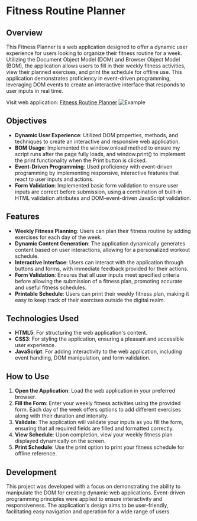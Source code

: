 # **Fitness Routine Planner**

## **Overview**

This Fitness Planner is a web application designed to offer a dynamic user experience for users looking to organize their fitness routine for a week. Utilizing the Document Object Model (DOM) and Browser Object Model (BOM), the application allows users to fill in their weekly fitness activities, view their planned exercises, and print the schedule for offline use. This application demonstrates proficiency in event-driven programming, leveraging DOM events to create an interactive interface that responds to user inputs in real time.

Visit web application: [Fitness Routine Planner](https://katterina71.github.io/Fitness/)
![Example](https://github.com/Katterina71/Fitness/blob/main/info/fitness-example.gif)


## **Objectives**

- **Dynamic User Experience**: Utilized DOM properties, methods, and techniques to create an interactive and responsive web application.
- **BOM Usage**: Implemented the window.onload method to ensure my script runs after the page fully loads, and window.print() to implement the print functionality when the Print button is clicked.
- **Event-Driven Programming**: Used proficiency with event-driven programming by implementing responsive, interactive features that react to user inputs and actions.
- **Form Validation**: Implemented basic form validation to ensure user inputs are correct before submission, using a combination of built-in HTML validation attributes and DOM-event-driven JavaScript validation.

## **Features**

- **Weekly Fitness Planning**: Users can plan their fitness routine by adding exercises for each day of the week.
- **Dynamic Content Generation**: The application dynamically generates content based on user interactions, allowing for a personalized workout schedule.
- **Interactive Interface**: Users can interact with the application through buttons and forms, with immediate feedback provided for their actions.
- **Form Validation**: Ensures that all user inputs meet specified criteria before allowing the submission of a fitness plan, promoting accurate and useful fitness schedules.
- **Printable Schedule**: Users can print their weekly fitness plan, making it easy to keep track of their exercises outside the digital realm.

## **Technologies Used**

- **HTML5**: For structuring the web application's content.
- **CSS3**: For styling the application, ensuring a pleasant and accessible user experience.
- **JavaScript**: For adding interactivity to the web application, including event handling, DOM manipulation, and form validation.

## **How to Use**

1. **Open the Application**: Load the web application in your preferred browser.
2. **Fill the Form**: Enter your weekly fitness activities using the provided form. Each day of the week offers options to add different exercises along with their duration and intensity.
3. **Validate**: The application will validate your inputs as you fill the form, ensuring that all required fields are filled and formatted correctly.
4. **View Schedule**: Upon completion, view your weekly fitness plan displayed dynamically on the screen.
5. **Print Schedule**: Use the print option to print your fitness schedule for offline reference.

## **Development**

This project was developed with a focus on demonstrating the ability to manipulate the DOM for creating dynamic web applications. Event-driven programming principles were applied to ensure interactivity and responsiveness. The application's design aims to be user-friendly, facilitating easy navigation and operation for a wide range of users.
